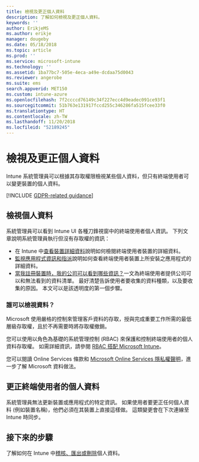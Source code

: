 ```yaml
---
title: 檢視及更正個人資料
description: 了解如何檢視及更正個人資料。
keywords: ''
author: ErikjeMS
ms.author: erikje
manager: dougeby
ms.date: 05/18/2018
ms.topic: article
ms.prod: ''
ms.service: microsoft-intune
ms.technology: ''
ms.assetid: 1ba77bc7-505e-4eca-a49e-dcdaa75d0043
ms.reviewer: angerobe
ms.suite: ems
search.appverid: MET150
ms.custom: intune-azure
ms.openlocfilehash: 7f2ccccd76149c34f227ecc4d9eadec091ce93f1
ms.sourcegitcommit: 51b763e131917fccd255c346286fa515fcee33f0
ms.translationtype: HT
ms.contentlocale: zh-TW
ms.lasthandoff: 11/20/2018
ms.locfileid: "52189245"
---
```

# <a name="view-and-correct-personal-data"></a>檢視及更正個人資料

Intune 系統管理員可以根據其存取權限檢視某些個人資料，但只有終端使用者可以變更裝置的個人資料。

[!INCLUDE [GDPR-related guidance](./includes/gdpr-dsr-and-stp-note.md)]


## <a name="view-personal-data"></a>檢視個人資料

系統管理員可以看到 Intune UI 各種刀鋒視窗中的終端使用者個人資訊。 下列文章說明系統管理員執行但沒有存取權的資訊：
- 在 Intune 中[查看裝置詳細資料](device-inventory.md)說明如何檢閱終端使用者裝置的詳細資料。
- [監視應用程式資訊和指派](apps-monitor.md)說明如何查看終端使用者裝置上所安裝之應用程式的詳細資料。
- [當我註冊裝置時，我的公司可以看到哪些資訊？](https://docs.microsoft.com/intune-user-help/what-info-can-your-company-see-when-you-enroll-your-device-in-intune)一文為終端使用者提供公司可以和無法看到的資料清單。 最好清楚告訴使用者要收集的資料種類，以及要收集的原因。 本文可以是該透明度的第一個步驟。

### <a name="who-can-view-the-data"></a>誰可以檢視資料？

Microsoft 使用嚴格的控制來管理客戶資料的存取，授與完成重要工作所需的最低層級存取權，且於不再需要時將存取權撤銷。 

您可以使用以角色為基礎的系統管理控制 (RBAC) 來保護和控制終端使用者的個人資料存取權。 如需詳細資訊，請參閱 [RBAC 搭配 Microsoft Intune](role-based-access-control.md)。

您可以閱讀 Online Services 條款和 [Microsoft Online Services 隱私權聲明](http://go.microsoft.com/fwlink/p/?linkid=131004&clcid=0x409)，進一步了解 Microsoft 資料做法。 

## <a name="correct-end-user-personal-data"></a>更正終端使用者的個人資料

系統管理員無法更新裝置或應用程式的特定資訊。 如果使用者要更正任何個人資料 (例如裝置名稱)，他們必須在其裝置上直接這樣做。 這類變更會在下次連線至 Intune 時同步。


## <a name="next-steps"></a>接下來的步驟

了解如何在 Intune 中[稽核、匯出或刪除](privacy-data-audit-export-delete.md)個人資料。